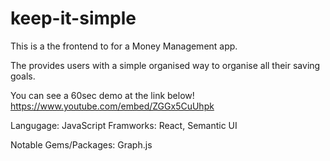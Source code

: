 # keep-it-simple

This is a the frontend to for a Money Management app. 

The provides users with a simple organised way to organise all their saving goals.

You can see a 60sec demo at the link below!
https://www.youtube.com/embed/ZGGx5CuUhpk

Langugage: JavaScript
Framworks: React, Semantic UI

Notable Gems/Packages: Graph.js
